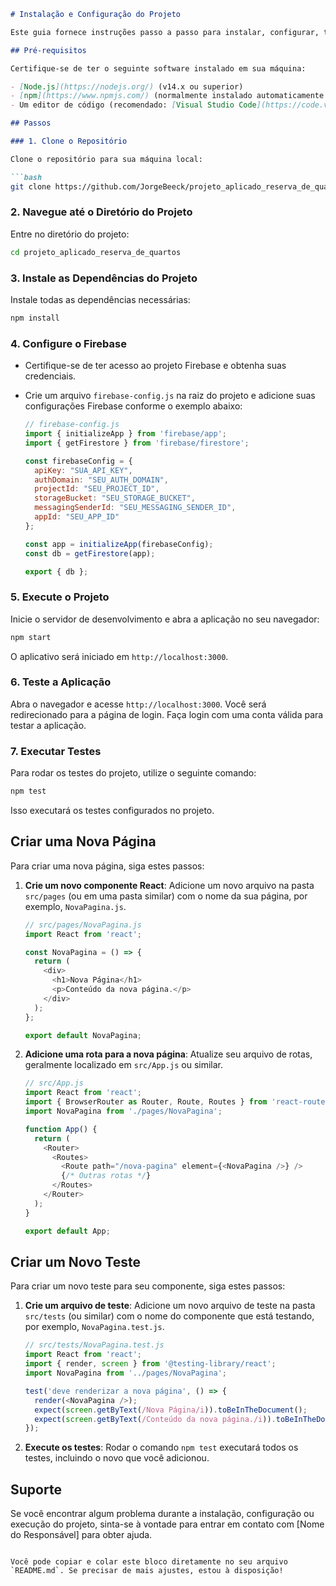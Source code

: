```markdown
# Instalação e Configuração do Projeto

Este guia fornece instruções passo a passo para instalar, configurar, testar e estender o projeto em sua máquina local.

## Pré-requisitos

Certifique-se de ter o seguinte software instalado em sua máquina:

- [Node.js](https://nodejs.org/) (v14.x ou superior)
- [npm](https://www.npmjs.com/) (normalmente instalado automaticamente com o Node.js)
- Um editor de código (recomendado: [Visual Studio Code](https://code.visualstudio.com/))

## Passos

### 1. Clone o Repositório

Clone o repositório para sua máquina local:

```bash
git clone https://github.com/JorgeBeeck/projeto_aplicado_reserva_de_quartos.git
```

### 2. Navegue até o Diretório do Projeto

Entre no diretório do projeto:

```bash
cd projeto_aplicado_reserva_de_quartos
```

### 3. Instale as Dependências do Projeto

Instale todas as dependências necessárias:

```bash
npm install
```

### 4. Configure o Firebase

- Certifique-se de ter acesso ao projeto Firebase e obtenha suas credenciais.
- Crie um arquivo `firebase-config.js` na raiz do projeto e adicione suas configurações Firebase conforme o exemplo abaixo:

  ```javascript
  // firebase-config.js
  import { initializeApp } from 'firebase/app';
  import { getFirestore } from 'firebase/firestore';

  const firebaseConfig = {
    apiKey: "SUA_API_KEY",
    authDomain: "SEU_AUTH_DOMAIN",
    projectId: "SEU_PROJECT_ID",
    storageBucket: "SEU_STORAGE_BUCKET",
    messagingSenderId: "SEU_MESSAGING_SENDER_ID",
    appId: "SEU_APP_ID"
  };

  const app = initializeApp(firebaseConfig);
  const db = getFirestore(app);

  export { db };
  ```

### 5. Execute o Projeto

Inicie o servidor de desenvolvimento e abra a aplicação no seu navegador:

```bash
npm start
```

O aplicativo será iniciado em `http://localhost:3000`.

### 6. Teste a Aplicação

Abra o navegador e acesse `http://localhost:3000`. Você será redirecionado para a página de login. Faça login com uma conta válida para testar a aplicação.

### 7. Executar Testes

Para rodar os testes do projeto, utilize o seguinte comando:

```bash
npm test
```

Isso executará os testes configurados no projeto.

## Criar uma Nova Página

Para criar uma nova página, siga estes passos:

1. **Crie um novo componente React**: Adicione um novo arquivo na pasta `src/pages` (ou em uma pasta similar) com o nome da sua página, por exemplo, `NovaPagina.js`.

   ```javascript
   // src/pages/NovaPagina.js
   import React from 'react';

   const NovaPagina = () => {
     return (
       <div>
         <h1>Nova Página</h1>
         <p>Conteúdo da nova página.</p>
       </div>
     );
   };

   export default NovaPagina;
   ```

2. **Adicione uma rota para a nova página**: Atualize seu arquivo de rotas, geralmente localizado em `src/App.js` ou similar.

   ```javascript
   // src/App.js
   import React from 'react';
   import { BrowserRouter as Router, Route, Routes } from 'react-router-dom';
   import NovaPagina from './pages/NovaPagina';

   function App() {
     return (
       <Router>
         <Routes>
           <Route path="/nova-pagina" element={<NovaPagina />} />
           {/* Outras rotas */}
         </Routes>
       </Router>
     );
   }

   export default App;
   ```

## Criar um Novo Teste

Para criar um novo teste para seu componente, siga estes passos:

1. **Crie um arquivo de teste**: Adicione um novo arquivo de teste na pasta `src/tests` (ou similar) com o nome do componente que está testando, por exemplo, `NovaPagina.test.js`.

   ```javascript
   // src/tests/NovaPagina.test.js
   import React from 'react';
   import { render, screen } from '@testing-library/react';
   import NovaPagina from '../pages/NovaPagina';

   test('deve renderizar a nova página', () => {
     render(<NovaPagina />);
     expect(screen.getByText(/Nova Página/i)).toBeInTheDocument();
     expect(screen.getByText(/Conteúdo da nova página./i)).toBeInTheDocument();
   });
   ```

2. **Execute os testes**: Rodar o comando `npm test` executará todos os testes, incluindo o novo que você adicionou.

## Suporte

Se você encontrar algum problema durante a instalação, configuração ou execução do projeto, sinta-se à vontade para entrar em contato com [Nome do Responsável] para obter ajuda.
```

Você pode copiar e colar este bloco diretamente no seu arquivo `README.md`. Se precisar de mais ajustes, estou à disposição!